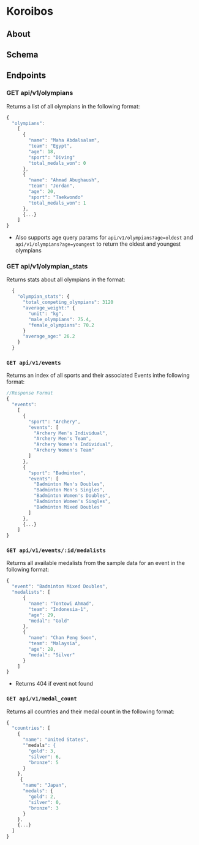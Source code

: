 # Koroibos

## About 

## Schema

## Endpoints

### GET api/v1/olympians
Returns a list of all olympians in the following format:
```javascript
{
  "olympians":
    [
      {
        "name": "Maha Abdalsalam",
        "team": "Egypt",
        "age": 18,
        "sport": "Diving"
        "total_medals_won": 0
      },
      {
        "name": "Ahmad Abughaush",
        "team": "Jordan",
        "age": 20,
        "sport": "Taekwondo"
        "total_medals_won": 1
      },
      {...}
    ]
}
```
- Also supports age query params for `api/v1/olympians?age=oldest` and `api/v1/olympians?age=youngest` to return the oldest and youngest olympians

### GET api/v1/olympian_stats
Returns stats about all olympians in the format:
```javascript
  {
    "olympian_stats": {
      "total_competing_olympians": 3120
      "average_weight:" {
        "unit": "kg",
        "male_olympians": 75.4,
        "female_olympians": 70.2
      }
      "average_age:" 26.2
    }
  }
```

### `GET api/v1/events`
Returns an index of all sports and their associated Events inthe following format:
```javascript
//Response Format
{
  "events":
    [
      {
        "sport": "Archery",
        "events": [
          "Archery Men's Individual",
          "Archery Men's Team",
          "Archery Women's Individual",
          "Archery Women's Team"
        ]
      },
      {
        "sport": "Badminton",
        "events": [
          "Badminton Men's Doubles",
          "Badminton Men's Singles",
          "Badminton Women's Doubles",
          "Badminton Women's Singles",
          "Badminton Mixed Doubles"
        ]
      },
      {...}
    ]
}
```

### `GET api/v1/events/:id/medalists`
Returns all available medalists from the sample data for an event in the following format:
```javascript
{
  "event": "Badminton Mixed Doubles",
  "medalists": [
      {
        "name": "Tontowi Ahmad",
        "team": "Indonesia-1",
        "age": 29,
        "medal": "Gold"
      },
      {
        "name": "Chan Peng Soon",
        "team": "Malaysia",
        "age": 28,
        "medal": "Silver"
      }
    ]
}
```
- Returns 404 if event not found
### `GET api/v1/medal_count`
Returns all countries and their medal count in the following format:
```javascript
{
  "countries": [
    { 
      "name": "United States",
      ""medals": {
        "gold": 3,
        "silver": 6,
        "bronze": 5
      }
    },
     { 
      "name": "Japan",
      "medals": {
        "gold": 2,
        "silver": 0,
        "bronze": 3
      }
    },
    {...}
  ]
}

```


